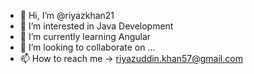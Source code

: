 - 👋 Hi, I’m @riyazkhan21
- 👀 I’m interested in Java Development
- 🌱 I’m currently learning Angular
- 💞️ I’m looking to collaborate on ...
- 📫 How to reach me -> riyazuddin.khan57@gmail.com

<!---
riyazkhan21/riyazkhan21 is a ✨ special ✨ repository because its `README.md` (this file) appears on your GitHub profile.
You can click the Preview link to take a look at your changes.
--->
